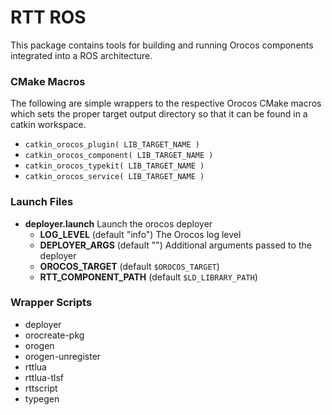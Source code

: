 RTT ROS
=======

This package contains tools for building and running Orocos components
integrated into a ROS architecture.

### CMake Macros

The following are simple wrappers to the respective Orocos CMake macros which
sets the proper target output directory so that it can be found in a catkin
workspace.

 * `catkin_orocos_plugin( LIB_TARGET_NAME )`
 * `catkin_orocos_component( LIB_TARGET_NAME )`
 * `catkin_orocos_typekit( LIB_TARGET_NAME )`
 * `catkin_orocos_service( LIB_TARGET_NAME )`

### Launch Files

 * **deployer.launch** Launch the orocos deployer
   * **LOG_LEVEL** (default "info") The Orocos log level
   * **DEPLOYER_ARGS** (default "") Additional arguments passed to the deployer
   * **OROCOS_TARGET** (default `$OROCOS_TARGET`)
   * **RTT_COMPONENT_PATH** (default `$LD_LIBRARY_PATH`)

### Wrapper Scripts

 * deployer
 * orocreate-pkg
 * orogen
 * orogen-unregister
 * rttlua
 * rttlua-tlsf
 * rttscript
 * typegen
